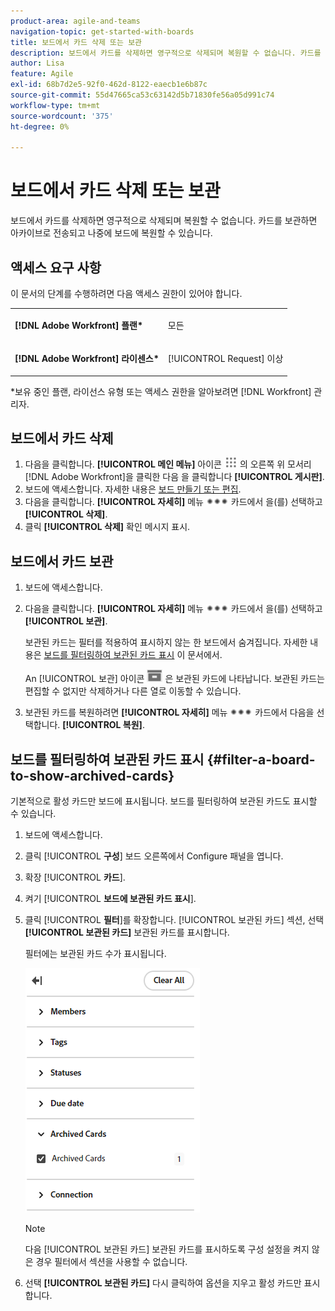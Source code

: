 ```yaml
---
product-area: agile-and-teams
navigation-topic: get-started-with-boards
title: 보드에서 카드 삭제 또는 보관
description: 보드에서 카드를 삭제하면 영구적으로 삭제되며 복원할 수 없습니다. 카드를 보관하면 아카이브로 전송되고 나중에 보드에 복원할 수 있습니다.
author: Lisa
feature: Agile
exl-id: 68b7d2e5-92f0-462d-8122-eaecb1e6b87c
source-git-commit: 55d47665ca53c63142d5b71830fe56a05d991c74
workflow-type: tm+mt
source-wordcount: '375'
ht-degree: 0%

---
```


# 보드에서 카드 삭제 또는 보관

보드에서 카드를 삭제하면 영구적으로 삭제되며 복원할 수 없습니다. 카드를 보관하면 아카이브로 전송되고 나중에 보드에 복원할 수 있습니다.

## 액세스 요구 사항

이 문서의 단계를 수행하려면 다음 액세스 권한이 있어야 합니다.

<table style="table-layout:auto"> 
 <col> 
 <col> 
 <tbody> 
  <tr> 
   <td role="rowheader"><strong>[!DNL Adobe Workfront] 플랜*</strong></td> 
   <td> <p>모든</p> </td> 
  </tr> 
  <tr> 
   <td role="rowheader"><strong>[!DNL Adobe Workfront] 라이센스*</strong></td> 
   <td> <p>[!UICONTROL Request] 이상</p> </td> 
  </tr> 
 </tbody> 
</table>

&#42;보유 중인 플랜, 라이선스 유형 또는 액세스 권한을 알아보려면 [!DNL Workfront] 관리자.

## 보드에서 카드 삭제

1. 다음을 클릭합니다. **[!UICONTROL 메인 메뉴]** 아이콘 ![](assets/main-menu-icon.png) 의 오른쪽 위 모서리 [!DNL Adobe Workfront]을 클릭한 다음 을 클릭합니다 **[!UICONTROL 게시판]**.
1. 보드에 액세스합니다. 자세한 내용은 [보드 만들기 또는 편집](../../agile/get-started-with-boards/create-edit-board.md).
1. 다음을 클릭합니다. **[!UICONTROL 자세히]** 메뉴 ![기타 메뉴](assets/more-icon-spectrum.png) 카드에서 을(를) 선택하고 **[!UICONTROL 삭제]**.
1. 클릭 **[!UICONTROL 삭제]** 확인 메시지 표시.

## 보드에서 카드 보관

1. 보드에 액세스합니다.
1. 다음을 클릭합니다. **[!UICONTROL 자세히]** 메뉴 ![기타 메뉴](assets/more-icon-spectrum.png) 카드에서 을(를) 선택하고 **[!UICONTROL 보관]**.

   보관된 카드는 필터를 적용하여 표시하지 않는 한 보드에서 숨겨집니다. 자세한 내용은 [보드를 필터링하여 보관된 카드 표시](#filter-a-board-to-show-archived-cards) 이 문서에서.

   An [!UICONTROL 보관] 아이콘 ![보관](assets/archive-icon-spectrum-25x20.png) 은 보관된 카드에 나타납니다. 보관된 카드는 편집할 수 없지만 삭제하거나 다른 열로 이동할 수 있습니다.

1. 보관된 카드를 복원하려면 **[!UICONTROL 자세히]** 메뉴 ![기타 메뉴](assets/more-icon-spectrum.png) 카드에서 다음을 선택합니다. **[!UICONTROL 복원]**.

## 보드를 필터링하여 보관된 카드 표시 {#filter-a-board-to-show-archived-cards}

기본적으로 활성 카드만 보드에 표시됩니다. 보드를 필터링하여 보관된 카드도 표시할 수 있습니다.

1. 보드에 액세스합니다.
1. 클릭 [!UICONTROL **구성**] 보드 오른쪽에서 Configure 패널을 엽니다.
1. 확장 [!UICONTROL **카드**].
1. 켜기 [!UICONTROL **보드에 보관된 카드 표시**].
1. 클릭 [!UICONTROL **필터**]&#x200B;를 확장합니다. [!UICONTROL 보관된 카드] 섹션, 선택 **[!UICONTROL 보관된 카드]** 보관된 카드를 표시합니다.

   필터에는 보관된 카드 수가 표시됩니다.

   ![보관된 카드 필터링](assets/filter-by-archived-cards.png)

   >[!NOTE]
   >
   >다음 [!UICONTROL 보관된 카드] 보관된 카드를 표시하도록 구성 설정을 켜지 않은 경우 필터에서 섹션을 사용할 수 없습니다.

1. 선택 **[!UICONTROL 보관된 카드]** 다시 클릭하여 옵션을 지우고 활성 카드만 표시합니다.

